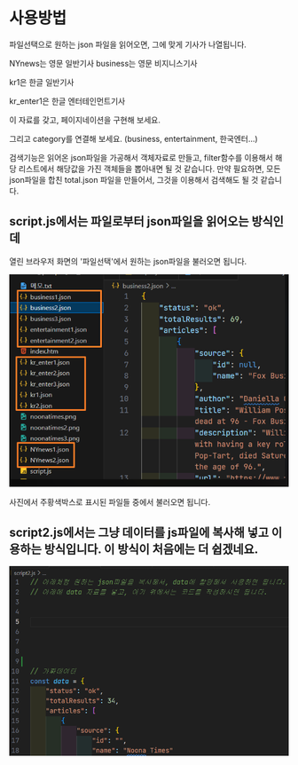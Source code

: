 # 사용방법

파일선택으로 원하는 json 파일을 읽어오면, 그에 맞게 기사가 나열됩니다.

NYnews는 영문 일반기사
business는 영문 비지니스기사

kr1은 한글 일반기사

kr_enter1은 한글 엔터테인먼트기사


이 자료를 갖고, 페이지네이션을 구현해 보세요.

그리고 category를 연결해 보세요.
(business, entertainment, 한국엔터...)

검색기능은 읽어온 json파일을 가공해서 객체자료로 만들고, filter함수를 이용해서 해당 리스트에서 해당값을 가진 객체들을 뽑아내면 될 것 같습니다.
만약 필요하면, 모든 json파일을 합친 total.json 파일을 만들어서, 그것을 이용해서 검색해도 될 것 같습니다.


##  script.js에서는 파일로부터 json파일을 읽어오는 방식인데
열린 브라우저 화면의 '파일선택'에서 원하는 json파일을 불러오면 됩니다. 

![json파일들](2244.png)

사진에서 주황색박스로 표시된 파일들 중에서 불러오면 됩니다. 


##  script2.js에서는 그냥 데이터를 js파일에 복사해 넣고 이용하는 방식입니다.  이 방식이 처음에는 더 쉽겠네요.

![json파일내용을 복사](2245.png)